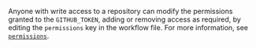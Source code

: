 Anyone with write access to a repository can modify the permissions granted to the `GITHUB_TOKEN`, adding or removing access as required, by editing the `permissions` key in the workflow file. For more information, see [`permissions`](/actions/using-workflows/workflow-syntax-for-github-actions#permissions). 
